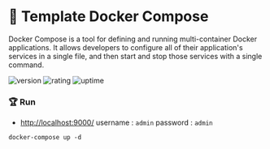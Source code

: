 # 🎉 Template Docker Compose

Docker Compose is a tool for defining and running multi-container Docker applications. It allows developers to configure all of their application's services in a single file, and then start and stop those services with a single command.

![version](https://img.shields.io/badge/version-1.0-blue)
![rating](https://img.shields.io/badge/rating-★★★★★-yellow)
![uptime](https://img.shields.io/badge/uptime-100%25-brightgreen)

### 🏆 Run

- [http://localhost:9000/](http://localhost:9000/) username : `admin` password : `admin`

```shell
docker-compose up -d
```
